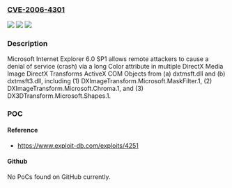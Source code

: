 ### [CVE-2006-4301](https://cve.mitre.org/cgi-bin/cvename.cgi?name=CVE-2006-4301)
![](https://img.shields.io/static/v1?label=Product&message=n%2Fa&color=blue)
![](https://img.shields.io/static/v1?label=Version&message=n%2Fa&color=blue)
![](https://img.shields.io/static/v1?label=Vulnerability&message=n%2Fa&color=brighgreen)

### Description

Microsoft Internet Explorer 6.0 SP1 allows remote attackers to cause a denial of service (crash) via a long Color attribute in multiple DirectX Media Image DirectX Transforms ActiveX COM Objects from (a) dxtmsft.dll and (b) dxtmsft3.dll, including (1) DXImageTransform.Microsoft.MaskFilter.1, (2) DXImageTransform.Microsoft.Chroma.1, and (3) DX3DTransform.Microsoft.Shapes.1.

### POC

#### Reference
- https://www.exploit-db.com/exploits/4251

#### Github
No PoCs found on GitHub currently.

